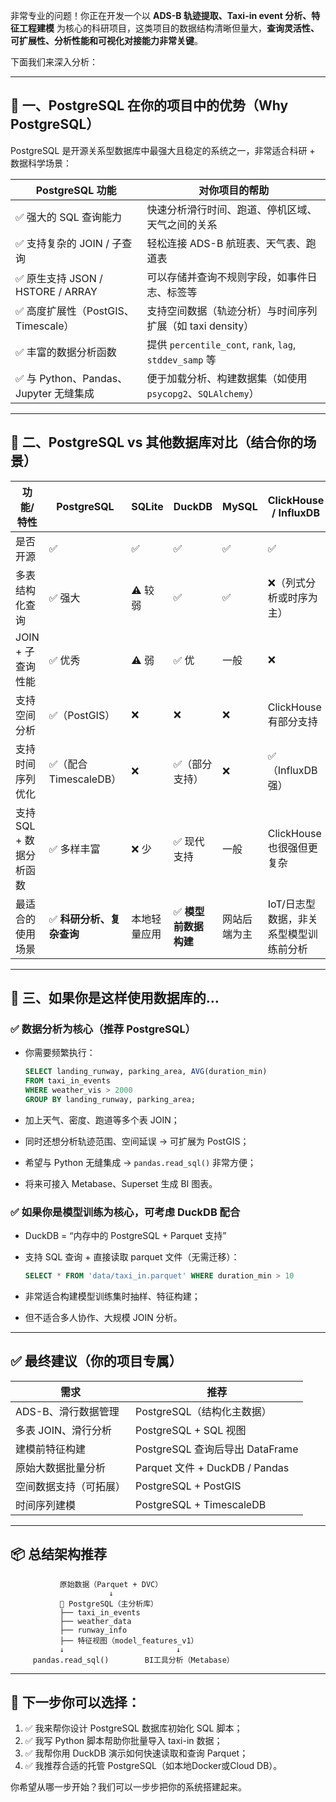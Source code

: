 非常专业的问题！你正在开发一个以 **ADS-B 轨迹提取、Taxi-in event 分析、特征工程建模** 为核心的科研项目，这类项目的数据结构清晰但量大，**查询灵活性、可扩展性、分析性能和可视化对接能力非常关键**。

下面我们来深入分析：

---

## 🧠 一、PostgreSQL 在你的项目中的优势（Why PostgreSQL）

PostgreSQL 是开源关系型数据库中最强大且稳定的系统之一，非常适合科研 + 数据科学场景：

| PostgreSQL 功能                  | 对你项目的帮助                                              |
| ------------------------------ | ---------------------------------------------------- |
| ✅ 强大的 SQL 查询能力                 | 快速分析滑行时间、跑道、停机区域、天气之间的关系                             |
| ✅ 支持复杂的 JOIN / 子查询             | 轻松连接 ADS-B 航班表、天气表、跑道表                               |
| ✅ 原生支持 JSON / HSTORE / ARRAY   | 可以存储并查询不规则字段，如事件日志、标签等                               |
| ✅ 高度扩展性（PostGIS、Timescale）     | 支持空间数据（轨迹分析）与时间序列扩展（如 taxi density）                  |
| ✅ 丰富的数据分析函数                    | 提供 `percentile_cont`, `rank`, `lag`, `stddev_samp` 等 |
| ✅ 与 Python、Pandas、Jupyter 无缝集成 | 便于加载分析、构建数据集（如使用 `psycopg2`、`SQLAlchemy`）            |

---

## 🔄 二、PostgreSQL vs 其他数据库对比（结合你的场景）

| 功能/特性           | PostgreSQL        | SQLite | DuckDB        | MySQL  | ClickHouse / InfluxDB |
| --------------- | ----------------- | ------ | ------------- | ------ | --------------------- |
| 是否开源            | ✅                 | ✅      | ✅             | ✅      | ✅                     |
| 多表结构化查询         | ✅ 强大              | ⚠️ 较弱  | ✅             | ✅      | ❌（列式分析或时序为主）          |
| JOIN + 子查询性能    | ✅ 优秀              | ⚠️ 弱   | ✅ 优           | 一般     | ❌                     |
| 支持空间分析          | ✅（PostGIS）        | ❌      | ❌             | ❌      | ClickHouse 有部分支持      |
| 支持时间序列优化        | ✅（配合 TimescaleDB） | ❌      | ✅（部分支持）       | ❌      | ✅（InfluxDB 强）         |
| 支持 SQL + 数据分析函数 | ✅ 多样丰富            | ❌ 少    | ✅ 现代支持        | 一般     | ClickHouse 也很强但更复杂    |
| 最适合的使用场景        | ✅ **科研分析、复杂查询**   | 本地轻量应用 | ✅ **模型前数据构建** | 网站后端为主 | IoT/日志型数据，非关系型模型训练前分析 |

---

## 🧰 三、如果你是这样使用数据库的…

### ✅ 数据分析为核心（推荐 PostgreSQL）

* 你需要频繁执行：

  ```sql
  SELECT landing_runway, parking_area, AVG(duration_min)
  FROM taxi_in_events
  WHERE weather_vis > 2000
  GROUP BY landing_runway, parking_area;
  ```
* 加上天气、密度、跑道等多个表 JOIN；
* 同时还想分析轨迹范围、空间延误 → 可扩展为 PostGIS；
* 希望与 Python 无缝集成 → `pandas.read_sql()` 非常方便；
* 将来可接入 Metabase、Superset 生成 BI 图表。

### ✅ 如果你是模型训练为核心，可考虑 DuckDB 配合

* DuckDB = “内存中的 PostgreSQL + Parquet 支持”
* 支持 SQL 查询 + 直接读取 parquet 文件（无需迁移）：

  ```sql
  SELECT * FROM 'data/taxi_in.parquet' WHERE duration_min > 10
  ```
* 非常适合构建模型训练集时抽样、特征构建；
* 但不适合多人协作、大规模 JOIN 分析。

---

## ✅ 最终建议（你的项目专属）

| 需求           | 推荐                           |
| ------------ | ---------------------------- |
| ADS-B、滑行数据管理 | PostgreSQL（结构化主数据）           |
| 多表 JOIN、滑行分析 | PostgreSQL + SQL 视图          |
| 建模前特征构建      | PostgreSQL 查询后导出 DataFrame   |
| 原始大数据批量分析    | Parquet 文件 + DuckDB / Pandas |
| 空间数据支持（可拓展）  | PostgreSQL + PostGIS         |
| 时间序列建模       | PostgreSQL + TimescaleDB     |

---

## 📦 总结架构推荐

```
           原始数据（Parquet + DVC）
                      ↓
           🚀 PostgreSQL（主分析库）
           ├── taxi_in_events
           ├── weather_data
           ├── runway_info
           ├── 特征视图（model_features_v1）
           ↓                         ↓
     pandas.read_sql()        BI工具分析（Metabase）
```

---

## 📌 下一步你可以选择：

1. ✅ 我来帮你设计 PostgreSQL 数据库初始化 SQL 脚本；
2. ✅ 我写 Python 脚本帮助你批量导入 taxi-in 数据；
3. ✅ 我帮你用 DuckDB 演示如何快速读取和查询 Parquet；
4. ✅ 我推荐合适的托管 PostgreSQL（如本地Docker或Cloud DB）。

你希望从哪一步开始？我们可以一步步把你的系统搭建起来。
